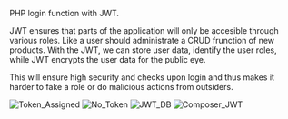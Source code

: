 PHP login function with JWT.

JWT ensures that parts of the application will only be accesible through various roles. Like a user should administrate a CRUD frunction of new products. With the JWT, we can store user data, identify the user roles, while JWT encrypts the user data for the public eye. 

This will ensure high security and checks upon login and thus makes it harder to fake a role or do malicious actions from outsiders.

![Token_Assigned](https://github.com/user-attachments/assets/977a7895-a3d2-4f83-8505-8ea8bf14f395)
![No_Token](https://github.com/user-attachments/assets/dfaa24f6-250a-41f6-9fcc-726e8f9edebd)
![JWT_DB](https://github.com/user-attachments/assets/f84fb4e3-352f-4981-b8b2-585d02dbf4f9)
![Composer_JWT](https://github.com/user-attachments/assets/e1b65971-4db9-417c-971b-e666b26cd23d)
